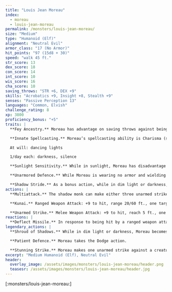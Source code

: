 ```yaml
---
title: "Louis Jean Moreau"
index:
  - moreau
  - louis-jean-moreau
permalink: /monsters/louis-jean-moreau/
size: "Medium"
type: "Humanoid (Elf)"
alignment: "Neutral Evil"
armor_class: "17 (No Armor)"
hit_points: "97 (15d8 + 30)"
speed: "walk 45 ft."
str_score: 13
dex_score: 18
con_score: 14
int_score: 10
wis_score: 16
cha_score: 10
saving_throws: "STR +6, DEX +9"
skills: "Acrobatics +9, Insight +8, Stealth +9"
senses: "Passive Perception 13"
languages: "Common, Elvish"
challenge_rating: 8
xp: 3800
proficiency_bonus: "+5"
traits: |
  **Fey Ancestry.** Moreau has advantage on saving throws against being charmed, and magic can’t put him to sleep.

  **Innate Spellcasting.** Moreau’s spellcasting ability is Charisma (spell save DC 11). He can innately cast the following spells, requiring no material components:

  At will: dancing lights

  1/day each: darkness, silence

  **Sunlight Sensitivity.** While in sunlight, Moreau has disadvantage on attack rolls, as well as on Wisdom (Perception) checks that rely on sight.

  **Unarmored Defence.** While Moreau is wearing no armor and wielding no shield, its AC includes its Wisdom modifier.

  **Shadow Stride.** As a bonus action, while in dim light or darkness, Moreau can teleport up to 60 feet to an unoccupied space he can see that is also in dim light or darkness. He then has advantage on the first melee attack he makes before the end of the turn.
actions: |
  **Multiattack.** The shadow monk can make either three unarmed strikes or three kunai attacks.

  **Kunai.** Ranged Weapon Attack: +9 to hit, range 20/60 ft., one target. Hit: 6 (1d4 + 4) piercing damage.

  **Unarmed Strike.** Melee Weapon Attack: +9 to hit, reach 5 ft., one target. Hit: 8 (1d8 + 4) bludgeoning damage.
reactions: |
  **Deflect Missile.** In response to being hit by a ranged weapon attack, Moreau can deflect the missile. The damage he takes from the attack is reduced by 10 (1d10 + 5). If the damage is reduced to 0, Moreau catches the missile if it’s small enough to hold in one hand and he has a hand free. He can then make a ranged attack (20/60 ft., with proficiency) using the weapon or piece of ammunition he just caught, as part of the same reaction.
legendary_actions: |
  **Shroud of Shadows.** While in dim light or darkness, Moreau becomes invisible and moves up to half his movement speed. He remains invisible until he makes an attack, casts a spell, or is in an area of bright light.

  **Patient Defence.** Moreau takes the Dodge action.

  **Stunning Strike.** Moreau makes one unarmed strike against a creature. The target must succeed on a DC 16 Constitution saving throw or be stunned until the end of his next turn.
excerpt: "Medium Humanoid (Elf), Neutral Evil"
header:
  overlay_image: /assets/images/monsters/louis-jean-moreau/header.png
  teasesr: /assets/images/monsters/louis-jean-moreau/header.jpg
---
```


[:monsters/louis-jean-moreau:]
